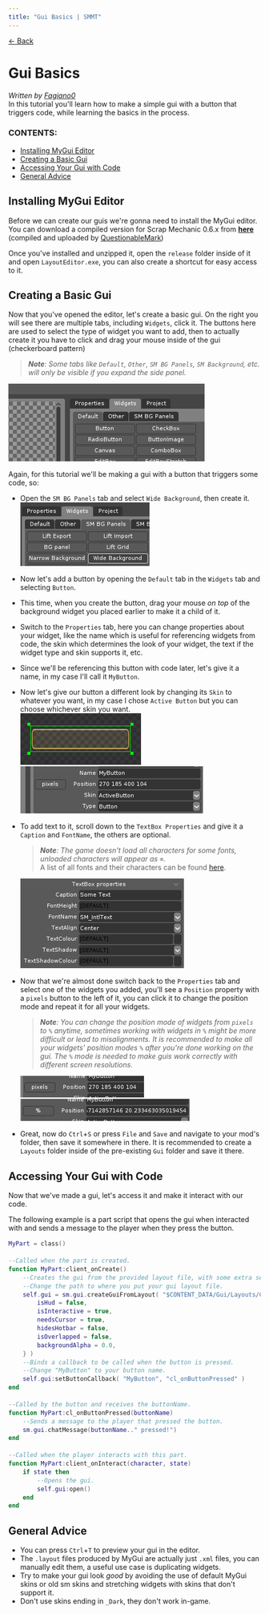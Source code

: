 ```yaml
---
title: "Gui Basics | SMMT"
---
```


[← Back](../../index.md)

# Gui Basics
*Written by [Fagiano0](https://github.com/Fagiano0)*  
In this tutorial you'll learn how to make a simple gui with a button that triggers code, while learning the basics in the process.

### CONTENTS:
- [Installing MyGui Editor](#installing-mygui-editor)
- [Creating a Basic Gui](#creating-a-basic-gui)
- [Accessing Your Gui with Code](#accessing-your-gui-with-code)
- [General Advice](#general-advice)

## Installing MyGui Editor
Before we can create our guis we're gonna need to install the MyGui editor.  
You can download a compiled version for Scrap Mechanic 0.6.x from __[here](https://drive.google.com/file/d/1URXmjUc9FogNdwKikct6otZ0N7tzWOC4/view?usp=sharing)__ (compiled and uploaded by [QuestionableMark](https://github.com/QuestionableM))

Once you've installed and unzipped it, open the `release` folder inside of it and open `LayoutEditor.exe`, you can also create a shortcut for easy access to it.

## Creating a Basic Gui
Now that you've opened the editor, let's create a basic gui.
On the right you will see there are multiple tabs, including `Widgets`, click it. The buttons here are used to select the type of widget you want to add, then to actually create it you have to click and drag your mouse inside of the gui (checkerboard pattern)   

> ***Note**: Some tabs like `Default`, `Other`, `SM BG Panels`, `SM Background`, etc. will only be visible if you expand the side panel.*

![WidgetTab](Images/WidgetTab.png "Widget Tab")

Again, for this tutorial we'll be making a gui with a button that triggers some code, so:
- Open the `SM BG Panels` tab and select `Wide Background`, then create it.  
    ![WidgetTabWideBackground](Images/WidgetTabWideBackground.png)
- Now let's add a button by opening the `Default` tab in the `Widgets` tab and selecting `Button`.
- This time, when you create the button, drag your mouse *on top* of the background widget you placed earlier to make it a child of it.
- Switch to the `Properties` tab, here you can change properties about your widget, like the name which is useful for referencing widgets from code, the skin which determines the look of your widget, the text if the widget type and skin supports it, etc.
- Since we'll be referencing this button with code later, let's give it a name, in my case I'll call it `MyButton`.
- Now let's give our button a different look by changing its `Skin` to whatever you want, in my case I chose `Active Button` but you can choose whichever skin you want.  
    ![MyButtonSkin](Images/MyButtonSkin.png) ![MyButtonSkinAndName](Images/MyButtonSkinAndName.png)
- To add text to it, scroll down to the `TextBox Properties` and give it a `Caption` and `FontName`, the others are optional.  
    > ***Note**: The game doesn't load all characters for some fonts, unloaded characters will appear as* `⌧`.  
    A list of all fonts and their characters can be found [here](../../Lists/GuiLists/index.md#fonts).

    ![MyButtonTextBoxProperties](Images/MyButtonTextBoxProperties.png)
- Now that we're almost done switch back to the `Properties` tab and select one of the widgets you added, you'll see a `Position` property with a `pixels` button to the left of it, you can click it to change the position mode and repeat it for all your widgets.  
    > ***Note**: You can change the position mode of widgets from `pixels` to `%` anytime, sometimes working with widgets in `%` might be more difficult or lead to misalignments. It is recommended to make all your widgets' position modes `%` after you're done working on the gui. The `%` mode is needed to make guis work correctly with different screen resolutions.*

    ![PositionModePixels](Images/PositionModePixels.png)  
    ![PositionMode%](Images/PositionModePercent.png)
- Great, now do `Ctrl`+`S` or press `File` and `Save` and navigate to your mod's folder, then save it somewhere in there. It is recommended to create a `Layouts` folder inside of the pre-existing `Gui` folder and save it there.

## Accessing Your Gui with Code
Now that we've made a gui, let's access it and make it interact with our code.  

The following example is a part script that opens the gui when interacted with and sends a message to the player when they press the button.
```lua
MyPart = class()

--Called when the part is created.
function MyPart:client_onCreate()
    --Creates the gui from the provided layout file, with some extra settings.
    --Change the path to where you put your gui layout file.
    self.gui = sm.gui.createGuiFromLayout( "$CONTENT_DATA/Gui/Layouts/CoolGui.layout", false, {
        isHud = false,
        isInteractive = true,
        needsCursor = true,
        hidesHotbar = false,
        isOverlapped = false,
        backgroundAlpha = 0.0,
    } )
    --Binds a callback to be called when the button is pressed.
    --Change "MyButton" to your button name.
    self.gui:setButtonCallback( "MyButton", "cl_onButtonPressed" )
end

--Called by the button and receives the buttonName.
function MyPart:cl_onButtonPressed(buttonName)
    --Sends a message to the player that pressed the button.
    sm.gui.chatMessage(buttonName.." pressed!")
end

--Called when the player interacts with this part.
function MyPart:client_onInteract(character, state)
    if state then
        --Opens the gui.
        self.gui:open()
    end
end
```

## General Advice
- You can press `Ctrl`+`T` to preview your gui in the editor.
- The `.layout` files produced by MyGui are actually just `.xml` files, you can manually edit them, a useful use case is duplicating widgets.
- Try to make your gui look *good* by avoiding the use of default MyGui skins or old sm skins and stretching widgets with skins that don't support it.
- Don't use skins ending in `_Dark`, they don't work in-game.